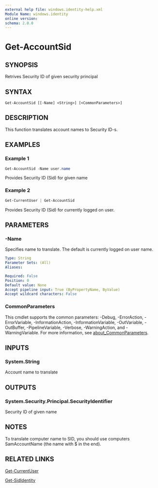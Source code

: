 ```yaml
---
external help file: windows.identity-help.xml
Module Name: windows.identity
online version:
schema: 2.0.0
---
```


# Get-AccountSid

## SYNOPSIS

Retrives Security ID of given security principal

## SYNTAX

```
Get-AccountSid [[-Name] <String>] [<CommonParameters>]
```

## DESCRIPTION

This function translates account names to Security ID-s.

## EXAMPLES

### Example 1

```powershell
Get-AccountSid -Name user.name
```

Provides Security ID (Sid) for given name

### Example 2

```powershell
Get-CurrentUser | Get-AccountSid
```

Provides Security ID (Sid) for currently logged on user.

## PARAMETERS

### -Name

Specifies name to translate.  The default is currently logged on user name.

```yaml
Type: String
Parameter Sets: (All)
Aliases:

Required: False
Position: 0
Default value: None
Accept pipeline input: True (ByPropertyName, ByValue)
Accept wildcard characters: False
```

### CommonParameters
This cmdlet supports the common parameters: -Debug, -ErrorAction, -ErrorVariable, -InformationAction, -InformationVariable, -OutVariable, -OutBuffer, -PipelineVariable, -Verbose, -WarningAction, and -WarningVariable. For more information, see [about_CommonParameters](http://go.microsoft.com/fwlink/?LinkID=113216).

## INPUTS

### System.String

Account name to translate

## OUTPUTS

### System.Security.Principal.SecurityIdentifier

Security ID of given name

## NOTES

To translate computer name to SID, you should use computers SamAccountName
(the name with $ in the end).

## RELATED LINKS

[Get-CurrentUser](Get-CurrentUser.md)

[Get-SidIdentity](Get-SidIdentity.md)
